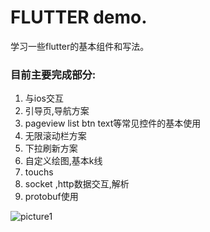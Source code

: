 # FLUTTER demo.  
 学习一些flutter的基本组件和写法。
### 目前主要完成部分:
1. 与ios交互
2. 引导页,导航方案
3. pageview list btn text等常见控件的基本使用
4. 无限滚动栏方案
5. 下拉刷新方案
6. 自定义绘图,基本k线  
7. touchs 
8. socket ,http数据交互,解析 
9. protobuf使用 

![picture1](https://raw.githubusercontent.com/SOPD/FlutterAPPDemo/master/READMEIMAGES/Flutter.gif)
